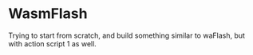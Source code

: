 # WasmFlash
Trying to start from scratch, and build something similar to waFlash, but with action script 1 as well.
